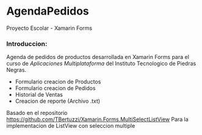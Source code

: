 # AgendaPedidos
Proyecto Escolar - Xamarin Forms


### **Introduccion:**
Agenda de pedidos de productos desarrollada en Xamarin Forms para el curso de *Aplicaciones Multiplataforma*  del Instituto Tecnologico de Piedras Negras.

- Formulario creacion de Productos
- Formulario creacion de Pedidos
- Historial de Ventas
- Creacion de reporte (Archivo .txt)


Basado en el repositorio https://github.com/TBertuzzi/Xamarin.Forms.MultiSelectListView 
Para la implementacion de ListView con seleccion multiple
